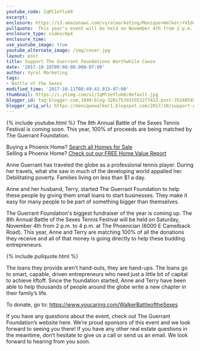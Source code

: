 ```yaml
---
youtube_code: IqMl1eYluk0
excerpt:
enclosure: https://s3.amazonaws.com/vyralmarketing/Monique+Walker/+VIdeos/Phoenix+Real+Estate-+Support+the+Guerrant+Foundations+Worthwhile+Cause.mp4
pullquote:  This year’s event will be held on November 4th from 2 p.m. to 4 p.m.
enclosure_type: video/mp4
enclosure_time:
use_youtube_image: true
youtube_alternate_image: /img/cover.jpg
layout: post
title: Support The Guerrant Foundations Worthwhile Cause
date: '2017-10-10T09:08:00.000-07:00'
author: Vyral Marketing
tags:
- Battle of the Sexes
modified_time: '2017-10-11T08:49:43.815-07:00'
thumbnail: https://i.ytimg.com/vi/IqMl1eYluk0/default.jpg
blogger_id: tag:blogger.com,1999:blog-3201753915553277412.post-3524054519059401130
blogger_orig_url: https://moniquewalker1.blogspot.com/2017/10/support-guerrant-foundations-worthwhile.html
---
```

{% include youtube.html %}
The 8th Annual Battle of the Sexes Tennis Festival is coming soon. This year, 100% of proceeds are being matched by The Guerrant Foundation.

<div class="post-cta">
Buying a Phoenix Home? <a href="http://www.moniquesells.com/properties/#/" target="_blank">Search all Homes for Sale</a><br>
Selling a Phoenix Home? <a href="http://www.phoenix-house-value.com/" target="_blank">Check out our FREE Home Value Report</a>
</div>

Anne Guerrant has traveled the globe as a professional tennis player. During her travels, what she saw in much of the developing world appalled her. Debilitating poverty. Families living on less than $1 a day.

Anne and her husband, Terry, started The Guerrant Foundation to help these people by giving them small loans to start businesses. They make it easy for many people to be part of something bigger than themselves.

The Guerrant Foundation's biggest fundraiser of the year is coming up. The 8th Annual Battle of the Sexes Tennis Festival will be held on Saturday, November 4th from 2 p.m. to 4 p.m. at The Phoenician (6000 E Camelback Road). This year, Anne and Terry are matching 100% of all the donations they receive and all of that money is going directly to help these budding entrepreneurs.

{% include pullquote.html %}

The loans they provide aren’t hand-outs, they are hand-ups. The loans go to smart, capable, driven entrepreneurs who need just a little bit of capital to achieve liftoff. Since the foundation started, Anne and Terry have been able to help thousands of people around the globe write a new chapter in their family’s life.

 To donate, go to: https://www.youcaring.com/WalkerBattleoftheSexes

If you have any questions about the event, check out The Guerrant Foundation’s website here. We’re proud sponsors of this event and we look forward to seeing you there! If you have any other real estate questions in the meantime, don’t hesitate to give us a call or send us an email. We look forward to hearing from you soon.

